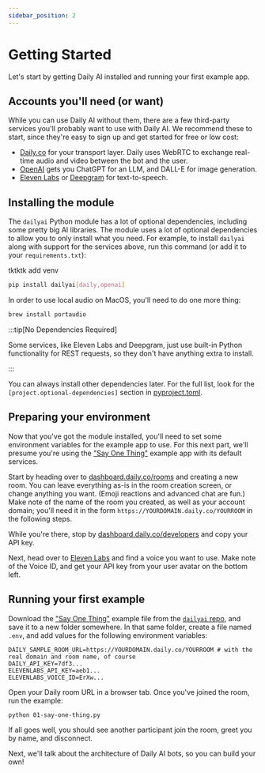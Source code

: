 ```yaml
---
sidebar_position: 2
---
```


# Getting Started

Let's start by getting Daily AI installed and running your first example app.

## Accounts you'll need (or want)

While you can use Daily AI without them, there are a few third-party services you'll probably want to use with Daily AI. We recommend these to start, since they're easy to sign up and get started for free or low cost:

- [Daily.co](https://dashboard.daily.co/u/signup) for your transport layer. Daily uses WebRTC to exchange real-time audio and video between the bot and the user.
- [OpenAI](https://platform.openai.com/signup) gets you ChatGPT for an LLM, and DALL-E for image generation.
- [Eleven Labs](https://elevenlabs.io/sign-up) or [Deepgram](https://console.deepgram.com/signup) for text-to-speech.

## Installing the module

The `dailyai` Python module has a lot of optional dependencies, including some pretty big AI libraries. The module uses a lot of optional dependencies to allow you to only install what you need. For example, to install `dailyai` along with support for the services above, run this command (or add it to your `requirements.txt`):

tktktk add venv

```bash
pip install dailyai[daily,openai]
```

In order to use local audio on MacOS, you'll need to do one more thing:

```bash
brew install portaudio
```

:::tip[No Dependencies Required]

Some services, like Eleven Labs and Deepgram, just use built-in Python functionality for REST requests, so they don't have anything extra to install.

:::

You can always install other dependencies later. For the full list, look for the `[project.optional-dependencies]` section in [pyproject.toml](https://github.com/daily-co/dailyai/blob/main/pyproject.toml).

## Preparing your environment

Now that you've got the module installed, you'll need to set some environment variables for the example app to use. For this next part, we'll presume you're using the ["Say One Thing"](https://github.com/daily-co/dailyai/blob/main/examples/foundational/01-say-one-thing.py) example app with its default services.

Start by heading over to [dashboard.daily.co/rooms](https://dashboard.daily.co/rooms) and creating a new room. You can leave everything as-is in the room creation screen, or change anything you want. (Emoji reactions and advanced chat are fun.) Make note of the name of the room you created, as well as your account domain; you'll need it in the form `https://YOURDOMAIN.daily.co/YOURROOM` in the following steps.

While you're there, stop by [dashboard.daily.co/developers](https://dashboard.daily.co/developers) and copy your API key.

Next, head over to [Eleven Labs](https://elevenlabs.io/app/voice-lab) and find a voice you want to use. Make note of the Voice ID, and get your API key from your user avatar on the bottom left.

## Running your first example

Download the ["Say One Thing"](https://github.com/daily-co/dailyai/raw/main/examples/foundational/01-say-one-thing.py) example file from the [`dailyai` repo](https://github.com/daily-co/dailyai/blob/main/examples/foundational/01-say-one-thing.py), and save it to a new folder somewhere. In that same folder, create a file named `.env`, and add values for the following environment variables:

```
DAILY_SAMPLE_ROOM_URL=https://YOURDOMAIN.daily.co/YOURROOM # with the real domain and room name, of course
DAILY_API_KEY=7df3...
ELEVENLABS_API_KEY=aeb1...
ELEVENLABS_VOICE_ID=ErXw...
```

Open your Daily room URL in a browser tab. Once you've joined the room, run the example:

```bash
python 01-say-one-thing.py
```

If all goes well, you should see another participant join the room, greet you by name, and disconnect.

Next, we'll talk about the architecture of Daily AI bots, so you can build your own!
